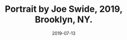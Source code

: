 ---
layout: allprojectdetail
title:  Portrait by Joe Swide, 2019, Brooklyn, NY.  
date:   2019-07-13
type: image
image: Taeyoon_Choi_Portrait_2019_JS_201907_taeyoonstudiovisit_01.jpg
meta: Photo by Joe Swide.
orientation:
alt-text: Artist portrait in his home studio in Parkside, Brooklyn. Taeyoon is sitting on the floor, weating a light blue colored shirt and blue pants. He's wearing glasses and has combed hair. Behind him are work in progress paintings of various sizes. Photo by Joe Swide. 
categories: all-paintings
 
---